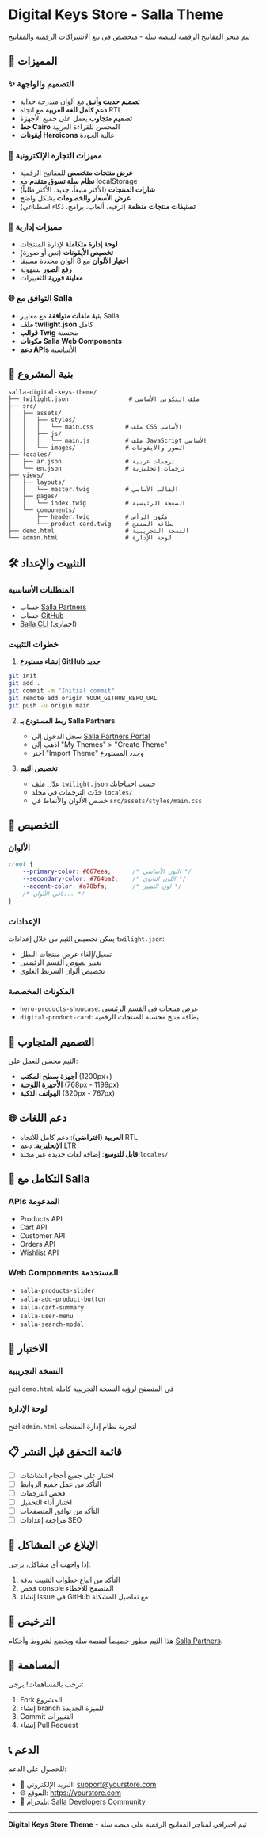 # Digital Keys Store - Salla Theme

ثيم متجر المفاتيح الرقمية لمنصة سلة - متخصص في بيع الاشتراكات الرقمية والمفاتيح

## 🚀 المميزات

### ✨ التصميم والواجهة
- **تصميم حديث وأنيق** مع ألوان متدرجة جذابة
- **دعم كامل للغة العربية** مع اتجاه RTL
- **تصميم متجاوب** يعمل على جميع الأجهزة
- **خط Cairo** المحسن للقراءة العربية
- **أيقونات Heroicons** عالية الجودة

### 🛒 مميزات التجارة الإلكترونية
- **عرض منتجات متخصص** للمفاتيح الرقمية
- **نظام سلة تسوق متقدم** مع localStorage
- **شارات المنتجات** (الأكثر مبيعاً، جديد، الأكثر طلباً)
- **عرض الأسعار والخصومات** بشكل واضح
- **تصنيفات منتجات منظمة** (ترفيه، ألعاب، برامج، ذكاء اصطناعي)

### 🔧 مميزات إدارية
- **لوحة إدارة متكاملة** لإدارة المنتجات
- **تخصيص الأيقونات** (نص أو صورة)
- **اختيار الألوان** مع 8 ألوان محددة مسبقاً
- **رفع الصور** بسهولة
- **معاينة فورية** للتغييرات

### 🌐 التوافق مع Salla
- **بنية ملفات متوافقة** مع معايير Salla
- **ملف twilight.json** كامل
- **قوالب Twig** محسنة
- **مكونات Salla Web Components**
- **دعم APIs** الأساسية

## 📁 بنية المشروع

```
salla-digital-keys-theme/
├── twilight.json                 # ملف التكوين الأساسي
├── src/
│   ├── assets/
│   │   ├── styles/
│   │   │   └── main.css         # ملف CSS الأساسي
│   │   ├── js/
│   │   │   └── main.js          # ملف JavaScript الأساسي
│   │   └── images/              # الصور والأيقونات
├── locales/
│   ├── ar.json                  # ترجمات عربية
│   └── en.json                  # ترجمات إنجليزية
├── views/
│   ├── layouts/
│   │   └── master.twig          # القالب الأساسي
│   ├── pages/
│   │   └── index.twig           # الصفحة الرئيسية
│   └── components/
│       ├── header.twig          # مكون الرأس
│       └── product-card.twig    # بطاقة المنتج
├── demo.html                    # النسخة التجريبية
└── admin.html                   # لوحة الإدارة
```

## 🛠️ التثبيت والإعداد

### المتطلبات الأساسية
- حساب [Salla Partners](https://salla.partners/)
- حساب [GitHub](https://github.com/)
- [Salla CLI](https://github.com/SallaApp/Salla-CLI) (اختياري)

### خطوات التثبيت

1. **إنشاء مستودع GitHub جديد**
```bash
git init
git add .
git commit -m "Initial commit"
git remote add origin YOUR_GITHUB_REPO_URL
git push -u origin main
```

2. **ربط المستودع بـ Salla Partners**
   - سجل الدخول إلى [Salla Partners Portal](https://salla.partners/)
   - اذهب إلى "My Themes" > "Create Theme"
   - اختر "Import Theme" وحدد المستودع

3. **تخصيص الثيم**
   - عدّل ملف `twilight.json` حسب احتياجاتك
   - حدّث الترجمات في مجلد `locales/`
   - خصص الألوان والأنماط في `src/assets/styles/main.css`

## 🎨 التخصيص

### الألوان
```css
:root {
    --primary-color: #667eea;      /* اللون الأساسي */
    --secondary-color: #764ba2;    /* اللون الثانوي */
    --accent-color: #a78bfa;       /* لون التمييز */
    /* باقي الألوان... */
}
```

### الإعدادات
يمكن تخصيص الثيم من خلال إعدادات `twilight.json`:
- تفعيل/إلغاء عرض منتجات البطل
- تغيير نصوص القسم الرئيسي
- تخصيص ألوان الشريط العلوي

### المكونات المخصصة
- `hero-products-showcase`: عرض منتجات في القسم الرئيسي
- `digital-product-card`: بطاقة منتج محسنة للمنتجات الرقمية

## 📱 التصميم المتجاوب

الثيم محسن للعمل على:
- **أجهزة سطح المكتب** (1200px+)
- **الأجهزة اللوحية** (768px - 1199px)
- **الهواتف الذكية** (320px - 767px)

## 🌐 دعم اللغات

- **العربية (افتراضي)**: دعم كامل للاتجاه RTL
- **الإنجليزية**: دعم LTR
- **قابل للتوسع**: إضافة لغات جديدة عبر مجلد `locales/`

## 🔌 التكامل مع Salla

### APIs المدعومة
- Products API
- Cart API  
- Customer API
- Orders API
- Wishlist API

### Web Components المستخدمة
- `salla-products-slider`
- `salla-add-product-button`
- `salla-cart-summary`
- `salla-user-menu`
- `salla-search-modal`

## 🧪 الاختبار

### النسخة التجريبية
افتح `demo.html` في المتصفح لرؤية النسخة التجريبية كاملة

### لوحة الإدارة
افتح `admin.html` لتجربة نظام إدارة المنتجات

## 📋 قائمة التحقق قبل النشر

- [ ] اختبار على جميع أحجام الشاشات
- [ ] التأكد من عمل جميع الروابط
- [ ] فحص الترجمات
- [ ] اختبار أداء التحميل
- [ ] التأكد من توافق المتصفحات
- [ ] مراجعة إعدادات SEO

## 🐛 الإبلاغ عن المشاكل

إذا واجهت أي مشاكل، يرجى:
1. التأكد من اتباع خطوات التثبيت بدقة
2. فحص console المتصفح للأخطاء
3. إنشاء issue في GitHub مع تفاصيل المشكلة

## 📄 الترخيص

هذا الثيم مطور خصيصاً لمنصة سلة ويخضع لشروط وأحكام [Salla Partners](https://salla.partners/).

## 🤝 المساهمة

نرحب بالمساهمات! يرجى:
1. Fork المشروع
2. إنشاء branch للميزة الجديدة
3. Commit التغييرات
4. إنشاء Pull Request

## 📞 الدعم

للحصول على الدعم:
- 📧 البريد الإلكتروني: support@yourstore.com
- 🌐 الموقع: https://yourstore.com
- 💬 تليجرام: [Salla Developers Community](https://t.me/salladev)

---

**Digital Keys Store Theme** - ثيم احترافي لمتاجر المفاتيح الرقمية على منصة سلة
